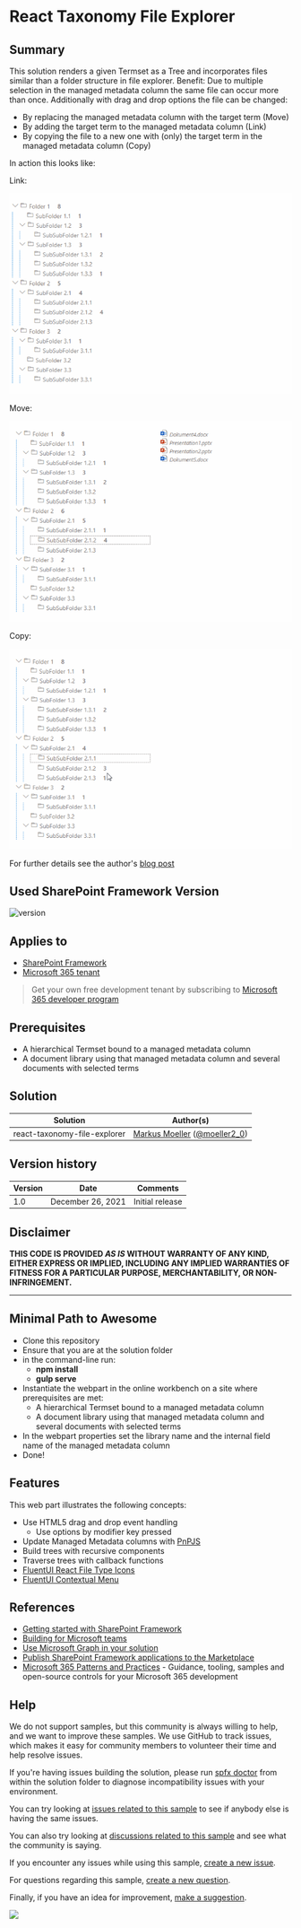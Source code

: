 # React Taxonomy File Explorer

## Summary

This solution renders a given Termset as a Tree and incorporates files similar than a folder structure in file explorer. Benefit: Due to multiple selection in the managed metadata column the same file can occur more than once.
Additionally with drag and drop options the file can be changed:
- By replacing the managed metadata column with the target term (Move)
- By adding the target term to the managed metadata column (Link)
- By copying the file to a new one with (only) the target term in the managed metadata column (Copy)

In action this looks like:

Link:

![Adding the target term to the managed metadata column (Link)](./assets/03Link.gif)

Move:

![Replacing the managed metadata column with the target term (Move)](./assets/04Move.gif)

Copy:

![Copying the file to a new one with (only) the target term in the managed metadata column (Copy)](./assets/05Copy.gif)

For further details see the author's [blog post](https://mmsharepoint.wordpress.com/2021/12/23/a-sharepoint-file-explorer-based-on-managed-metadata-and-spfx/)

## Used SharePoint Framework Version

![version](https://img.shields.io/badge/version-1.13-green.svg)

## Applies to

- [SharePoint Framework](https://aka.ms/spfx)
- [Microsoft 365 tenant](https://docs.microsoft.com/en-us/sharepoint/dev/spfx/set-up-your-developer-tenant)

> Get your own free development tenant by subscribing to [Microsoft 365 developer program](http://aka.ms/o365devprogram)

## Prerequisites

- A hierarchical Termset bound to a managed metadata column
- A document library using that managed metadata column and several documents with selected terms

## Solution

Solution|Author(s)
--------|---------
react-taxonomy-file-explorer| [Markus Moeller](https://github.com/mmsharepoint) ([@moeller2_0](http://www.twitter.com/moeller2_0))

## Version history

Version|Date|Comments
-------|----|--------
1.0|December 26, 2021|Initial release

## Disclaimer

**THIS CODE IS PROVIDED *AS IS* WITHOUT WARRANTY OF ANY KIND, EITHER EXPRESS OR IMPLIED, INCLUDING ANY IMPLIED WARRANTIES OF FITNESS FOR A PARTICULAR PURPOSE, MERCHANTABILITY, OR NON-INFRINGEMENT.**

---

## Minimal Path to Awesome

- Clone this repository
- Ensure that you are at the solution folder
- in the command-line run:
  - **npm install**
  - **gulp serve**
- Instantiate the webpart in the online workbench on a site where prerequisites are met:
  - A hierarchical Termset bound to a managed metadata column
  - A document library using that managed metadata column and several documents with selected terms
- In the webpart properties set the library name and the internal field name of the managed metadata column
- Done!

## Features

This web part illustrates the following concepts:

- Use HTML5 drag and drop event handling
  - Use options by modifier key pressed
- Update Managed Metadata columns with [PnPJS](https://pnp.github.io/pnpjs/)
- Build trees with recursive components
- Traverse trees with callback functions
- [FluentUI React File Type Icons](https://www.npmjs.com/package/@fluentui/react-file-type-icons)
- [FluentUI Contextual Menu](https://developer.microsoft.com/en-us/fluentui#/controls/web/contextualmenu)


## References

- [Getting started with SharePoint Framework](https://docs.microsoft.com/en-us/sharepoint/dev/spfx/set-up-your-developer-tenant)
- [Building for Microsoft teams](https://docs.microsoft.com/en-us/sharepoint/dev/spfx/build-for-teams-overview)
- [Use Microsoft Graph in your solution](https://docs.microsoft.com/en-us/sharepoint/dev/spfx/web-parts/get-started/using-microsoft-graph-apis)
- [Publish SharePoint Framework applications to the Marketplace](https://docs.microsoft.com/en-us/sharepoint/dev/spfx/publish-to-marketplace-overview)
- [Microsoft 365 Patterns and Practices](https://aka.ms/m365pnp) - Guidance, tooling, samples and open-source controls for your Microsoft 365 development

## Help


We do not support samples, but this community is always willing to help, and we want to improve these samples. We use GitHub to track issues, which makes it easy for  community members to volunteer their time and help resolve issues.

If you're having issues building the solution, please run [spfx doctor](https://pnp.github.io/cli-microsoft365/cmd/spfx/spfx-doctor/) from within the solution folder to diagnose incompatibility issues with your environment.

You can try looking at [issues related to this sample](https://github.com/pnp/sp-dev-fx-webparts/issues?q=label%3A%22sample%3A%20react-teams-graph-upload-as-pdf") to see if anybody else is having the same issues.

You can also try looking at [discussions related to this sample](https://github.com/pnp/sp-dev-fx-webparts/discussions?discussions_q=react-teams-graph-upload-as-pdf) and see what the community is saying.

If you encounter any issues while using this sample, [create a new issue](https://github.com/pnp/sp-dev-fx-webparts/issues/new?assignees=&labels=Needs%3A+Triage+%3Amag%3A%2Ctype%3Abug-suspected%2Csample%3A%20react-teams-graph-upload-as-pdf&template=bug-report.yml&sample=react-teams-graph-upload-as-pdf&authors=@mmsharepoint&title=react-teams-graph-upload-as-pdf%20-%20).

For questions regarding this sample, [create a new question](https://github.com/pnp/sp-dev-fx-webparts/issues/new?assignees=&labels=Needs%3A+Triage+%3Amag%3A%2Ctype%3Aquestion%2Csample%3A%20react-teams-graph-upload-as-pdf&template=question.yml&sample=react-teams-graph-upload-as-pdf&authors=@mmsharepoint&title=react-teams-graph-upload-as-pdf%20-%20).

Finally, if you have an idea for improvement, [make a suggestion](https://github.com/pnp/sp-dev-fx-webparts/issues/new?assignees=&labels=Needs%3A+Triage+%3Amag%3A%2Ctype%3Aenhancement%2Csample%3A%20react-teams-graph-upload-as-pdf&template=suggestion.yml&sample=react-teams-graph-upload-as-pdf&authors=@mmsharepoint&title=react-teams-graph-upload-as-pdf%20-%20).

<img src="https://telemetry.sharepointpnp.com/sp-dev-fx-webparts/samples/react-taxonomy-file-explorer" />